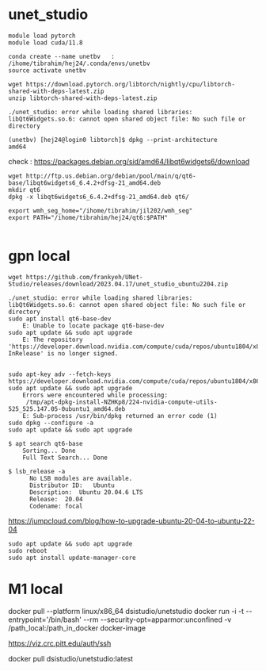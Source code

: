 # unet_studio

```
module load pytorch
module load cuda/11.8

conda create --name unetbv   : /ihome/tibrahim/hej24/.conda/envs/unetbv
source activate unetbv

wget https://download.pytorch.org/libtorch/nightly/cpu/libtorch-shared-with-deps-latest.zip
unzip libtorch-shared-with-deps-latest.zip
```

```
./unet_studio: error while loading shared libraries: libQt6Widgets.so.6: cannot open shared object file: No such file or directory

(unetbv) [hej24@login0 libtorch]$ dpkg --print-architecture
amd64
```
check : https://packages.debian.org/sid/amd64/libqt6widgets6/download
```
wget http://ftp.us.debian.org/debian/pool/main/q/qt6-base/libqt6widgets6_6.4.2+dfsg-21_amd64.deb
mkdir qt6
dpkg -x libqt6widgets6_6.4.2+dfsg-21_amd64.deb qt6/

export wmh_seg_home="/ihome/tibrahim/jil202/wmh_seg"
export PATH="/ihome/tibrahim/hej24/qt6:$PATH"


```

# gpn local
```
wget https://github.com/frankyeh/UNet-Studio/releases/download/2023.04.17/unet_studio_ubuntu2204.zip

./unet_studio: error while loading shared libraries: libQt6Widgets.so.6: cannot open shared object file: No such file or directory
sudo apt install qt6-base-dev
    E: Unable to locate package qt6-base-dev
sudo apt update && sudo apt upgrade
    E: The repository 'https://developer.download.nvidia.com/compute/cuda/repos/ubuntu1804/x86_64  InRelease' is no longer signed.


sudo apt-key adv --fetch-keys https://developer.download.nvidia.com/compute/cuda/repos/ubuntu1804/x86_64/3bf863cc.pub
sudo apt update && sudo apt upgrade
    Errors were encountered while processing:
     /tmp/apt-dpkg-install-NZHKp8/224-nvidia-compute-utils-525_525.147.05-0ubuntu1_amd64.deb
    E: Sub-process /usr/bin/dpkg returned an error code (1)
sudo dpkg --configure -a
sudo apt update && sudo apt upgrade

$ apt search qt6-base
    Sorting... Done
    Full Text Search... Done

$ lsb_release -a
      No LSB modules are available.
      Distributor ID:	Ubuntu
      Description:	Ubuntu 20.04.6 LTS
      Release:	20.04
      Codename:	focal

```



https://jumpcloud.com/blog/how-to-upgrade-ubuntu-20-04-to-ubuntu-22-04
```
sudo apt update && sudo apt upgrade
sudo reboot
sudo apt install update-manager-core

```


# M1 local
docker pull --platform linux/x86_64 dsistudio/unetstudio
docker run -i -t --entrypoint='/bin/bash' --rm --security-opt=apparmor:unconfined -v /path_local:/path_in_docker docker-image



https://viz.crc.pitt.edu/auth/ssh

docker pull dsistudio/unetstudio:latest
